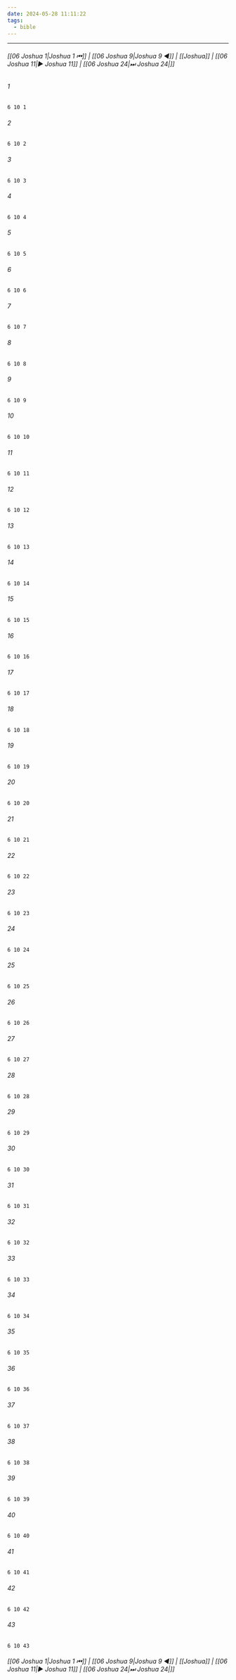 ```yaml
---
date: 2024-05-28 11:11:22
tags:
  - bible
---
```

___

###### [[06 Joshua 1|Joshua 1 ⏮]] | [[06 Joshua 9|Joshua 9 ◀]] | [[Joshua]] | [[06 Joshua 11|▶ Joshua 11]] | [[06 Joshua 24|⏭ Joshua 24|]]

###### 1
``` verse
6 10 1 
```
###### 2
``` verse
6 10 2 
```
###### 3
``` verse
6 10 3 
```
###### 4
``` verse
6 10 4 
```
###### 5
``` verse
6 10 5 
```
###### 6
``` verse
6 10 6 
```
###### 7
``` verse
6 10 7 
```
###### 8
``` verse
6 10 8 
```
###### 9
``` verse
6 10 9 
```
###### 10
``` verse
6 10 10 
```
###### 11
``` verse
6 10 11 
```
###### 12
``` verse
6 10 12 
```
###### 13
``` verse
6 10 13 
```
###### 14
``` verse
6 10 14 
```
###### 15
``` verse
6 10 15 
```
###### 16
``` verse
6 10 16 
```
###### 17
``` verse
6 10 17 
```
###### 18
``` verse
6 10 18 
```
###### 19
``` verse
6 10 19 
```
###### 20
``` verse
6 10 20 
```
###### 21
``` verse
6 10 21 
```
###### 22
``` verse
6 10 22 
```
###### 23
``` verse
6 10 23 
```
###### 24
``` verse
6 10 24 
```
###### 25
``` verse
6 10 25 
```
###### 26
``` verse
6 10 26 
```
###### 27
``` verse
6 10 27 
```
###### 28
``` verse
6 10 28 
```
###### 29
``` verse
6 10 29 
```
###### 30
``` verse
6 10 30 
```
###### 31
``` verse
6 10 31 
```
###### 32
``` verse
6 10 32 
```
###### 33
``` verse
6 10 33 
```
###### 34
``` verse
6 10 34 
```
###### 35
``` verse
6 10 35 
```
###### 36
``` verse
6 10 36 
```
###### 37
``` verse
6 10 37 
```
###### 38
``` verse
6 10 38 
```
###### 39
``` verse
6 10 39 
```
###### 40
``` verse
6 10 40 
```
###### 41
``` verse
6 10 41 
```
###### 42
``` verse
6 10 42 
```
###### 43
``` verse
6 10 43 
```

###### [[06 Joshua 1|Joshua 1 ⏮]] | [[06 Joshua 9|Joshua 9 ◀]] | [[Joshua]] | [[06 Joshua 11|▶ Joshua 11]] | [[06 Joshua 24|⏭ Joshua 24|]]

